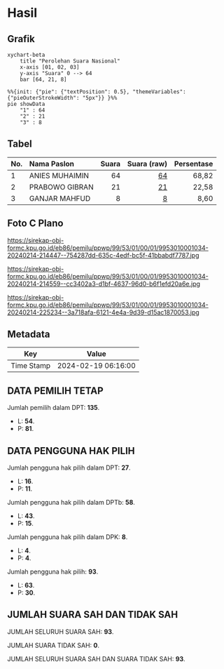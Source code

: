 # Hasil

## Grafik

```mermaid
xychart-beta
    title "Perolehan Suara Nasional"
    x-axis [01, 02, 03]
    y-axis "Suara" 0 --> 64
    bar [64, 21, 8]
```

```mermaid
%%{init: {"pie": {"textPosition": 0.5}, "themeVariables": {"pieOuterStrokeWidth": "5px"}} }%%
pie showData
    "1" : 64
    "2" : 21
    "3" : 8
```

## Tabel

| No. | Nama Paslon    | Suara | Suara (raw) | Persentase |
|:--- |:-------------- | -----:| -----------:| ----------:|
| 1   | ANIES MUHAIMIN | 64    | [64][p-1]   | 68,82      |
| 2   | PRABOWO GIBRAN | 21    | [21][p-2]   | 22,58      |
| 3   | GANJAR MAHFUD  | 8     | [8][p-3]    | 8,60       |


[p-1]: https://github.com/gigit-pemilu/pemilu-2024/blob/main/pilpres/hitung-suara/sub/99-luar-negeri/sub/53-jeddah-arab-saudi/sub/01-jeddah-arab-saudi/sub/0001-jeddah-arab-saudi/sub/034-ksk-022/sub/paslon-1.txt
[p-2]: https://github.com/gigit-pemilu/pemilu-2024/blob/main/pilpres/hitung-suara/sub/99-luar-negeri/sub/53-jeddah-arab-saudi/sub/01-jeddah-arab-saudi/sub/0001-jeddah-arab-saudi/sub/034-ksk-022/sub/paslon-2.txt
[p-3]: https://github.com/gigit-pemilu/pemilu-2024/blob/main/pilpres/hitung-suara/sub/99-luar-negeri/sub/53-jeddah-arab-saudi/sub/01-jeddah-arab-saudi/sub/0001-jeddah-arab-saudi/sub/034-ksk-022/sub/paslon-3.txt

## Foto C Plano

https://sirekap-obj-formc.kpu.go.id/eb86/pemilu/ppwp/99/53/01/00/01/9953010001034-20240214-214447--754287dd-635c-4edf-bc5f-41bbabdf7787.jpg

https://sirekap-obj-formc.kpu.go.id/eb86/pemilu/ppwp/99/53/01/00/01/9953010001034-20240214-214559--cc3402a3-d1bf-4637-96d0-b6f1efd20a6e.jpg

https://sirekap-obj-formc.kpu.go.id/eb86/pemilu/ppwp/99/53/01/00/01/9953010001034-20240214-225234--3a718afa-6121-4e4a-9d39-d15ac1870053.jpg


## Metadata

| Key        | Value               |
| ---------- | ------------------- |
| Time Stamp | 2024-02-19 06:16:00 |


## DATA PEMILIH TETAP

Jumlah pemilih dalam DPT: **135**.
 * L: **54**.
 * P: **81**.

## DATA PENGGUNA HAK PILIH

Jumlah pengguna hak pilih dalam DPT: **27**.
 * L: **16**.
 * P: **11**.

Jumlah pengguna hak pilih dalam DPTb: **58**.
 * L: **43**.
 * P: **15**.

Jumlah pengguna hak pilih dalam DPK: **8**.
 * L: **4**.
 * P: **4**.

Jumlah pengguna hak pilih: **93**.
 * L: **63**.
 * P: **30**.

## JUMLAH SUARA SAH DAN TIDAK SAH

JUMLAH SELURUH SUARA SAH: **93**.

JUMLAH SUARA TIDAK SAH: **0**.

JUMLAH SELURUH SUARA SAH DAN SUARA TIDAK SAH: **93**.


